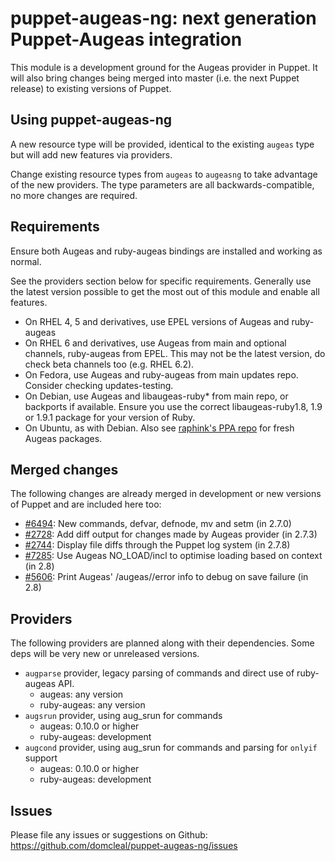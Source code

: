 # puppet-augeas-ng: next generation Puppet-Augeas integration

This module is a development ground for the Augeas provider in Puppet.  It will
also bring changes being merged into master (i.e. the next Puppet release) to
existing versions of Puppet.

## Using puppet-augeas-ng

A new resource type will be provided, identical to the existing `augeas` type
but will add new features via providers.

Change existing resource types from `augeas` to `augeasng` to take advantage of
the new providers.  The type parameters are all backwards-compatible, no more
changes are required.

## Requirements

Ensure both Augeas and ruby-augeas bindings are installed and working as normal.

See the providers section below for specific requirements.  Generally use the
latest version possible to get the most out of this module and enable all
features.

  * On RHEL 4, 5 and derivatives, use EPEL versions of Augeas and ruby-augeas
  * On RHEL 6 and derivatives, use Augeas from main and optional channels,
    ruby-augeas from EPEL.  This may not be the latest version, do check beta
    channels too (e.g. RHEL 6.2).
  * On Fedora, use Augeas and ruby-augeas from main updates repo.  Consider
    checking updates-testing.
  * On Debian, use Augeas and libaugeas-ruby\* from main repo, or backports if
    available.  Ensure you use the correct libaugeas-ruby1.8, 1.9 or 1.9.1
    package for your version of Ruby.
  * On Ubuntu, as with Debian.  Also see [raphink's PPA repo](https://launchpad.net/~raphink/+archive/augeas/+packages)
    for fresh Augeas packages.

## Merged changes

The following changes are already merged in development or new versions of
Puppet and are included here too:

  * [#6494](http://projects.puppetlabs.com/issues/6494):
    New commands, defvar, defnode, mv and setm (in 2.7.0)
  * [#2728](http://projects.puppetlabs.com/issues/2728):
    Add diff output for changes made by Augeas provider (in 2.7.3)
  * [#2744](http://projects.puppetlabs.com/issues/2744):
    Display file diffs through the Puppet log system (in 2.7.8)
  * [#7285](http://projects.puppetlabs.com/issues/7285):
    Use Augeas NO\_LOAD/incl to optimise loading based on context (in 2.8)
  * [#5606](http://projects.puppetlabs.com/issues/5606):
    Print Augeas' /augeas//error info to debug on save failure (in 2.8)

## Providers

The following providers are planned along with their dependencies.  Some deps
will be very new or unreleased versions.

  * `augparse` provider, legacy parsing of commands and direct use of
    ruby-augeas API.
    * augeas: any version
    * ruby-augeas: any version
  * `augsrun` provider, using aug\_srun for commands
    * augeas: 0.10.0 or higher
    * ruby-augeas: development
  * `augcond` provider, using aug\_srun for commands and parsing for `onlyif`
    support
    * augeas: 0.10.0 or higher
    * ruby-augeas: development

## Issues

Please file any issues or suggestions on Github:
  https://github.com/domcleal/puppet-augeas-ng/issues
